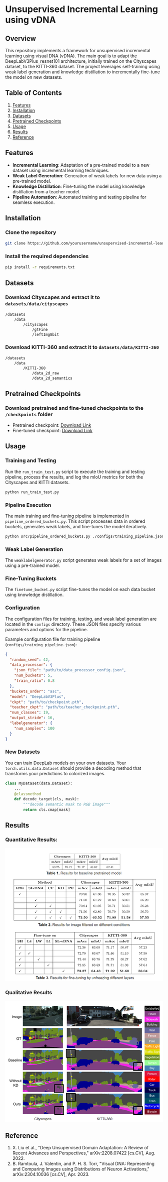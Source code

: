 # Unsupervised Incremental Learning using vDNA

## Overview
This repository implements a framework for unsupervised incremental learning using visual DNA (vDNA). The main goal is to adapt the DeepLabV3Plus_resnet101 architecture, initially trained on the Cityscapes dataset, to the KITTI-360 dataset. The project leverages self-training using weak label generation and knowledge distillation to incrementally fine-tune the model on new datasets.

## Table of Contents
1. [Features](#features)
2. [Installation](#installation)
3. [Datasets](#datasets)
4. [Pretrained Checkpoints](#pretrained-checkpoints)
5. [Usage](#usage)
6. [Results](#results)
7. [Reference](#reference)

## Features
- **Incremental Learning**: Adaptation of a pre-trained model to a new dataset using incremental learning techniques.
- **Weak Label Generation**: Generation of weak labels for new data using a pre-trained model.
- **Knowledge Distillation**: Fine-tuning the model using knowledge distillation from a teacher model.
- **Pipeline Automation**: Automated training and testing pipeline for seamless execution.

## Installation

### Clone the repository
```sh
git clone https://github.com/yourusername/unsupervised-incremental-learning-vdna.git
```

### Install the required dependencies
```sh
pip install -r requirements.txt
```

## Datasets

### Download Cityscapes and extract it to `datasets/data/cityscapes`
```
/datasets
    /data
        /cityscapes
            /gtFine
            /leftImg8bit
```

### Download KITTI-360 and extract it to `datasets/data/KITTI-360`
```
/datasets
    /data
        /KITTI-360
            /data_2d_raw
            /data_2d_semantics
```

## Pretrained Checkpoints

### Download pretrained and fine-tuned checkpoints to the `/checkpoints` folder
- Pretrained checkpoint: [Download Link](https://drive.google.com/file/d/1t7TC8mxQaFECt4jutdq_NMnWxdm6B-Nb/view)
- Fine-tuned checkpoint: [Download Link](https://drive.google.com/file/d/1TmisTL5cdxxdYTmh5719kXkQsocTXlSN/view?usp=drive_link)

## Usage

### Training and Testing
Run the `run_train_test.py` script to execute the training and testing pipeline, process the results, and log the mIoU metrics for both the Cityscapes and KITTI datasets.
```sh
python run_train_test.py
```

### Pipeline Execution
The main training and fine-tuning pipeline is implemented in `pipeline_ordered_buckets.py`. This script processes data in ordered buckets, generates weak labels, and fine-tunes the model iteratively.
```sh
python src/pipeline_ordered_buckets.py ./configs/training_pipeline.json
```

### Weak Label Generation
The `weaklabelgenerator.py` script generates weak labels for a set of images using a pre-trained model.

### Fine-Tuning Buckets
The `finetune_bucket.py` script fine-tunes the model on each data bucket using knowledge distillation.

### Configuration
The configuration files for training, testing, and weak label generation are located in the `configs` directory. These JSON files specify various parameters and options for the pipeline.

Example configuration file for training pipeline (`configs/training_pipeline.json`):
```json
{
  "random_seed": 42,
  "data_processor": {
    "json_file": "path/to/data_processor_config.json",
    "num_buckets": 5,
    "train_ratio": 0.8
  },
  "buckets_order": "asc",
  "model": "DeepLabV3Plus",
  "ckpt": "path/to/checkpoint.pth",
  "teacher_ckpt": "path/to/teacher_checkpoint.pth",
  "num_classes": 19,
  "output_stride": 16,
  "labelgenerator": {
    "num_samples": 100
  }
}
```

### New Datasets
You can train DeepLab models on your own datasets. Your `torch.utils.data.Dataset` should provide a decoding method that transforms your predictions to colorized images.
```python
class MyDataset(data.Dataset):
    ...
    @classmethod
    def decode_target(cls, mask):
        """decode semantic mask to RGB image"""
        return cls.cmap[mask]
```

## Results
### Quantitative Results:
![Tables](sample_outputs/all_tables.png)

### Qualitative Results
![Outputs](sample_outputs/Semantics.png)

## Reference
1. X. Liu et al., "Deep Unsupervised Domain Adaptation: A Review of Recent Advances and Perspectives," arXiv:2208.07422 [cs.CV], Aug. 2022.
2. B. Ramtoula, J. Valentin, and P. H. S. Torr, "Visual DNA: Representing and Comparing Images using Distributions of Neuron Activations," arXiv:2304.10036 [cs.CV], Apr. 2023.
